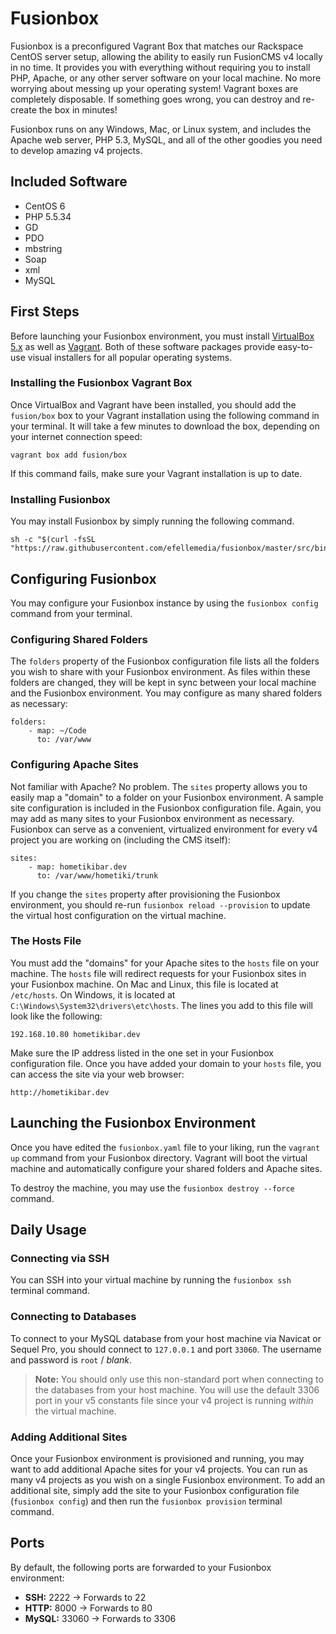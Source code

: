 # Fusionbox
Fusionbox is a preconfigured Vagrant Box that matches our Rackspace CentOS server setup, allowing the ability to easily run FusionCMS v4 locally in no time. It provides you with everything  without requiring you to install PHP, Apache, or any other server software on your local machine. No more worrying about messing up your operating system! Vagrant boxes are completely disposable. If something goes wrong, you can destroy and re-create the box in minutes!

Fusionbox runs on any Windows, Mac, or Linux system, and includes the Apache web server, PHP 5.3, MySQL, and all of the other goodies you need to develop amazing v4 projects.

## Included Software
- CentOS 6
- PHP 5.5.34
 - GD
 - PDO
 - mbstring
 - Soap
 - xml
- MySQL

## First Steps
Before launching your Fusionbox environment, you must install [VirtualBox 5.x](https://www.virtualbox.org) as well as [Vagrant](https://www.vagrantup.com). Both of these software packages provide easy-to-use visual installers for all popular operating systems.

### Installing the Fusionbox Vagrant Box
Once VirtualBox and Vagrant have been installed, you should add the `fusion/box` box to your Vagrant installation using the following command in your terminal. It will take a few minutes to download the box, depending on your internet connection speed:

```
vagrant box add fusion/box
```

If this command fails, make sure your Vagrant installation is up to date.

### Installing Fusionbox
You may install Fusionbox by simply running the following command.

```
sh -c "$(curl -fsSL "https://raw.githubusercontent.com/efellemedia/fusionbox/master/src/bin/install")"
```

## Configuring Fusionbox
You may configure your Fusionbox instance by using the `fusionbox config` command from your terminal.

### Configuring Shared Folders
The `folders` property of the Fusionbox configuration file lists all the folders you wish to share with your Fusionbox environment. As files within these folders are changed, they will be kept in sync between your local machine and the Fusionbox environment. You may configure as many shared folders as necessary:

```
folders:
    - map: ~/Code
      to: /var/www
```

### Configuring Apache Sites
Not familiar with Apache? No problem. The `sites` property allows you to easily map a "domain" to a folder on your Fusionbox environment. A sample site configuration is included in the Fusionbox configuration file. Again, you may add as many sites to your Fusionbox environment as necessary. Fusionbox can serve as a convenient, virtualized environment for every v4 project you are working on (including the CMS itself):

```
sites:
    - map: hometikibar.dev
      to: /var/www/hometiki/trunk
```

If you change the `sites` property after provisioning the Fusionbox environment, you should re-run `fusionbox reload --provision` to update the virtual host configuration on the virtual machine.

### The Hosts File
You must add the "domains" for your Apache sites to the `hosts` file on your machine. The `hosts` file will redirect requests for your Fusionbox sites in your Fusionbox machine. On Mac and Linux, this file is located at `/etc/hosts`. On Windows, it is located at `C:\Windows\System32\drivers\etc\hosts`. The lines you add to this file will look like the following:

```
192.168.10.80 hometikibar.dev
```

Make sure the IP address listed in the one set in your Fusionbox configuration file. Once you have added your domain to your `hosts` file, you can access the site via your web browser:

```
http://hometikibar.dev
```

## Launching the Fusionbox Environment
Once you have edited the `fusionbox.yaml` file to your liking, run the `vagrant up` command from your Fusionbox directory. Vagrant will boot the virtual machine and automatically configure your shared folders and Apache sites.

To destroy the machine, you may use the `fusionbox destroy --force` command.

## Daily Usage

### Connecting via SSH
You can SSH into your virtual machine by running the `fusionbox ssh` terminal command.

### Connecting to Databases
To connect to your MySQL database from your host machine via Navicat or Sequel Pro, you should connect to `127.0.0.1` and port `33060`. The username and password is `root` / *blank*.

> **Note:** You should only use this non-standard port when connecting to the databases from your host machine. You will use the default 3306 port in your v5 constants file since your v4 project is running *within* the virtual machine.

### Adding Additional Sites
Once your Fusionbox environment is provisioned and running, you may want to add additional Apache sites for your v4 projects. You can run as many v4 projects as you wish on a single Fusionbox environment. To add an additional site, simply add the site to your Fusionbox configuration file (`fusionbox config`) and then run the `fusionbox provision` terminal command.

## Ports
By default, the following ports are forwarded to your Fusionbox environment:

- **SSH:** 2222 → Forwards to 22
- **HTTP:** 8000 → Forwards to 80
- **MySQL:** 33060 → Forwards to 3306
